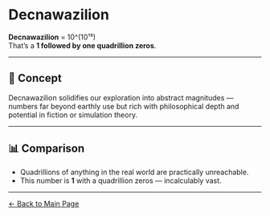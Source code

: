 # Decnawazilion

**Decnawazilion** = 10^(10¹⁵)  
That’s a **1 followed by one quadrillion zeros**.

---

## 🧠 Concept

Decnawazilion solidifies our exploration into abstract magnitudes — numbers far beyond earthly use but rich with philosophical depth and potential in fiction or simulation theory.

---

## 📊 Comparison

- Quadrillions of anything in the real world are practically unreachable.
- This number is **1** with a quadrillion zeros — incalculably vast.

---

[← Back to Main Page](./)
